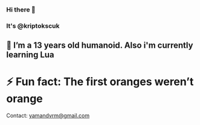 ### Hi there 👋 
### It's @kriptokscuk


## 🌱 I’m a 13 years old humanoid. Also i'm currently learning Lua


# ⚡ Fun fact: The first oranges weren’t orange

Contact: yamandvrm@gmail.com
